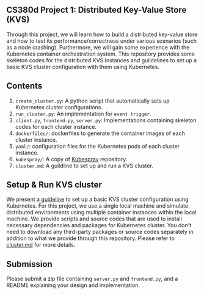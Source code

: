 ## CS380d Project 1: Distributed Key-Value Store (KVS)

Through this project, we will learn how to build a distributed key-value store
and how to test its performance/correctness under various scenarios (such as a 
node crashing). Furthermore, we will gain some experience with the Kubernetes 
container orchestration system. This repository provides some skeleton codes
for the distributed KVS instances and guildelines to set up a basic KVS cluster 
configuration with them using Kubernetes.

## Contents

1. `create_cluster.py`: A python script that automatically sets up Kubernetes cluster configurations.
2. `run_cluster.py`: An implementation for `event trigger`.
3. `client.py`, `frontend.py`, `server.py`: Implementations containing skeleton codes for each cluster instance.
4. `dockerfiles/`: dockerfiles to generate the container images of each cluster instance.
5. `yaml/`: configuration files for the Kubernetes pods of each cluster instance.
6. `kubespray/`: A copy of [Kubespray](https://github.com/kubernetes-sigs/kubespray) repository.
7. `cluster.md`: A guildline to set up and run a KVS cluster.

## Setup & Run KVS cluster

We present a [guideline](https://github.com/vijay03/cs380d-f23/blob/master/project1/cluster.md) to set up a basic KVS cluster configuration using
Kubernetes. For this project, we use a single local machine and simulate 
distributed environments using multiple container instances within the local
machine. We provide scripts and source codes that are used to install
necessary dependencies and packages for Kubernetes cluster. You don't need to
download any third-party packages or source codes separately in addition to
what we provide through this repository. Please refer to [cluster.md](https://github.com/vijay03/cs380d-f23/blob/master/project1/cluster.md) for more details.

## Submission
Please submit a zip file containing `server.py` and `frontend.py`, and a README explaining
your design and implementation.
